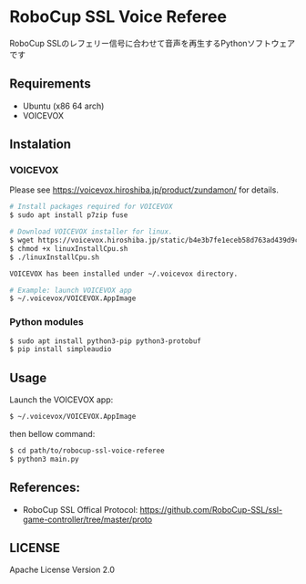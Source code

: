 # RoboCup SSL Voice Referee

RoboCup SSLのレフェリー信号に合わせて音声を再生するPythonソフトウェアです

## Requirements

- Ubuntu (x86 64 arch)
- VOICEVOX

## Instalation

### VOICEVOX

Please see https://voicevox.hiroshiba.jp/product/zundamon/ for details.

```sh
# Install packages required for VOICEVOX
$ sudo apt install p7zip fuse

# Download VOICEVOX installer for linux.
$ wget https://voicevox.hiroshiba.jp/static/b4e3b7fe1eceb58d763ad439d9c35ec7/linuxInstallCpu.sh
$ chmod +x linuxInstallCpu.sh
$ ./linuxInstallCpu.sh

VOICEVOX has been installed under ~/.voicevox directory.

# Example: launch VOICEVOX app
$ ~/.voicevox/VOICEVOX.AppImage
```

### Python modules

```sh
$ sudo apt install python3-pip python3-protobuf
$ pip install simpleaudio
```

## Usage

Launch the VOICEVOX app:

```sh
$ ~/.voicevox/VOICEVOX.AppImage
```

then bellow command:

```sh
$ cd path/to/robocup-ssl-voice-referee
$ python3 main.py
```

## References:

- RoboCup SSL Offical Protocol: https://github.com/RoboCup-SSL/ssl-game-controller/tree/master/proto

## LICENSE

Apache License Version 2.0

